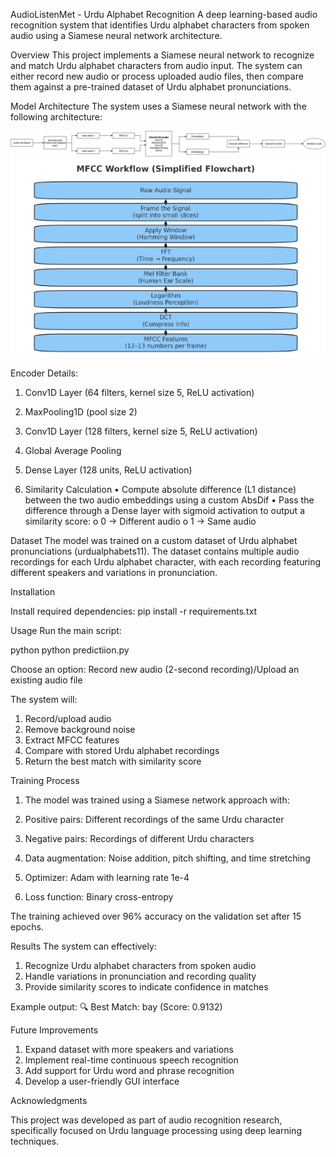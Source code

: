 AudioListenMet - Urdu Alphabet Recognition
A deep learning-based audio recognition system that identifies Urdu alphabet characters from spoken audio using a Siamese neural network architecture.

Overview
This project implements a Siamese neural network to recognize and match Urdu alphabet characters from audio input. The system can either record new audio or process uploaded audio files, then compare them against a pre-trained dataset of Urdu alphabet pronunciations.

Model Architecture
The system uses a Siamese neural network with the following architecture:

![Demo Screenshot](siamesearchitecture.jpg)
![Demo Screenshot](mfcc.png)
 
Encoder Details:

1. Conv1D Layer (64 filters, kernel size 5, ReLU activation)
2. MaxPooling1D (pool size 2)
3. Conv1D Layer (128 filters, kernel size 5, ReLU activation)
4. Global Average Pooling
5. Dense Layer (128 units, ReLU activation)

2. Similarity Calculation
•	Compute absolute difference (L1 distance) between the two audio embeddings using a custom AbsDif
•	Pass the difference through a Dense layer with sigmoid activation to output a similarity score:
o	0 → Different audio
o	1 → Same audio


Dataset
The model was trained on a custom dataset of Urdu alphabet pronunciations (urdualphabets11). The dataset contains multiple audio recordings for each Urdu alphabet character, with each recording featuring different speakers and variations in pronunciation.

Installation

Install required dependencies:
pip install -r requirements.txt

Usage
Run the main script:

python
python predictiion.py

Choose an option:
Record new audio (2-second recording)/Upload an existing audio file

The system will:
1. Record/upload audio
2. Remove background noise
3. Extract MFCC features
4. Compare with stored Urdu alphabet recordings
5. Return the best match with similarity score

Training Process

1. The model was trained using a Siamese network approach with:

2. Positive pairs: Different recordings of the same Urdu character

3. Negative pairs: Recordings of different Urdu characters

4. Data augmentation: Noise addition, pitch shifting, and time stretching

5. Optimizer: Adam with learning rate 1e-4

6. Loss function: Binary cross-entropy

The training achieved over 96% accuracy on the validation set after 15 epochs.

Results
The system can effectively:

1. Recognize Urdu alphabet characters from spoken audio
2. Handle variations in pronunciation and recording quality
3. Provide similarity scores to indicate confidence in matches

Example output:
🔍 Best Match: bay (Score: 0.9132)

Future Improvements
1. Expand dataset with more speakers and variations
2. Implement real-time continuous speech recognition
3. Add support for Urdu word and phrase recognition
4. Develop a user-friendly GUI interface

Acknowledgments

This project was developed as part of audio recognition research, specifically focused on Urdu language processing using deep learning techniques.


